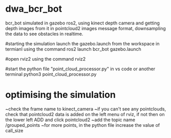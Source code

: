 # dwa_bcr_bot
bcr_bot simulated in gazebo ros2, using kinect depth camera and getting depth images from it in pointcloud2 images message format, downsampling the data to see obstacles in realtime.

#starting the simulation
launch the gazebo.launch from the workspace in termianl using the command
ros2 launch bcr_bot gazebo.launch

#open rviz2 using the command
rviz2

#start the python file "point_cloud_processor.py" in vs code or another terminal
python3 point_cloud_processor.py

# optimising the simulation
~check the frame name to kinect_camera
~if you can't see any pointclouds, check that pointcloud2 data is added on the left menu of rviz, if not then on the lower left ADD and click pointcloud2
~add the topic name /grouped_points
~for more points, in the python file increase the value of call_size
